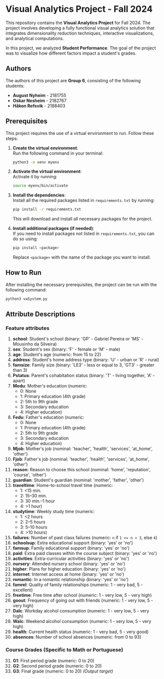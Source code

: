 # Visual Analytics Project - Fall 2024

This repository contains the **Visual Analytics Project** for Fall 2024. The project involves developing a fully functional visual analytics solution that integrates dimensionality reduction techniques, interactive visualizations, and analytical computations.

In this project, we analyzed **Student Performance**. The goal of the project was to visualize how different factors impact a student's grades.

## Authors

The authors of this project are **Group 6**, consisting of the following students:

- **August Nyheim** - 2181755  
- **Oskar Nesheim** - 2182767  
- **Håkon Refsvik** - 2188403

## Prerequisites

This project requires the use of a virtual environment to run. Follow these steps:

1. **Create the virtual environment**:  
   Run the following command in your terminal:

   ```bash
   python3 -m venv myenv
   ```

2. **Activate the virtual environment**:  
   Activate it by running:

   ```bash
   source myenv/bin/activate
   ```

3. **Install the dependencies**:  
   Install all the required packages listed in `requirements.txt` by running:

   ```bash
   pip install -r requirements.txt
   ```

   This will download and install all necessary packages for the project.

4. **Install additional packages (if needed)**:  
   If you need to install packages not listed in `requirements.txt`, you can do so using:

   ```bash
   pip install <package>
   ```

   Replace `<package>` with the name of the package you want to install.

## How to Run

After installing the necessary prerequisites, the project can be run with the following command:

```bash
python3 vaSystem.py
```

## Attribute Descriptions

### Feature attributes

1. **school**: Student's school (binary: 'GP' - Gabriel Pereira or 'MS' - Mousinho da Silveira)
2. **sex**: Student's sex (binary: 'F' - female or 'M' - male)
3. **age**: Student's age (numeric: from 15 to 22)
4. **address**: Student's home address type (binary: 'U' - urban or 'R' - rural)
5. **famsize**: Family size (binary: 'LE3' - less or equal to 3, 'GT3' - greater than 3)
6. **Pstatus**: Parent's cohabitation status (binary: 'T' - living together, 'A' - apart)
7. **Medu**: Mother's education (numeric:  
   - 0: None  
   - 1: Primary education (4th grade)  
   - 2: 5th to 9th grade  
   - 3: Secondary education  
   - 4: Higher education)
8. **Fedu**: Father's education (numeric:  
   - 0: None  
   - 1: Primary education (4th grade)  
   - 2: 5th to 9th grade  
   - 3: Secondary education  
   - 4: Higher education)
9. **Mjob**: Mother's job (nominal: 'teacher', 'health', 'services', 'at_home', 'other')
10. **Fjob**: Father's job (nominal: 'teacher', 'health', 'services', 'at_home', 'other')
11. **reason**: Reason to choose this school (nominal: 'home', 'reputation', 'course', 'other')
12. **guardian**: Student's guardian (nominal: 'mother', 'father', 'other')
13. **traveltime**: Home-to-school travel time (numeric:  
    - 1: <15 min.  
    - 2: 15–30 min.  
    - 3: 30 min.–1 hour  
    - 4: >1 hour)
14. **studytime**: Weekly study time (numeric:  
    - 1: <2 hours  
    - 2: 2–5 hours  
    - 3: 5–10 hours  
    - 4: >10 hours)
15. **failures**: Number of past class failures (numeric: `n` if `1 <= n < 3`, else `4`)
16. **schoolsup**: Extra educational support (binary: 'yes' or 'no')
17. **famsup**: Family educational support (binary: 'yes' or 'no')
18. **paid**: Extra paid classes within the course subject (binary: 'yes' or 'no')
19. **activities**: Extra-curricular activities (binary: 'yes' or 'no')
20. **nursery**: Attended nursery school (binary: 'yes' or 'no')
21. **higher**: Plans for higher education (binary: 'yes' or 'no')
22. **internet**: Internet access at home (binary: 'yes' or 'no')
23. **romantic**: In a romantic relationship (binary: 'yes' or 'no')
24. **famrel**: Quality of family relationships (numeric: 1 - very bad, 5 - excellent)
25. **freetime**: Free time after school (numeric: 1 - very low, 5 - very high)
26. **goout**: Frequency of going out with friends (numeric: 1 - very low, 5 - very high)
27. **Dalc**: Workday alcohol consumption (numeric: 1 - very low, 5 - very high)
28. **Walc**: Weekend alcohol consumption (numeric: 1 - very low, 5 - very high)
29. **health**: Current health status (numeric: 1 - very bad, 5 - very good)
30. **absences**: Number of school absences (numeric: from 0 to 93)

### Course Grades (Specific to Math or Portuguese)
31. **G1**: First period grade (numeric: 0 to 20)
32. **G2**: Second period grade (numeric: 0 to 20)
33. **G3**: Final grade (numeric: 0 to 20) *(Output target)*

